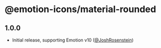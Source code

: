 # @emotion-icons/material-rounded

## 1.0.0

- Initial release, supporting Emotion v10 ([@JoshRosenstein](https://github.com/JoshRosenstein))
